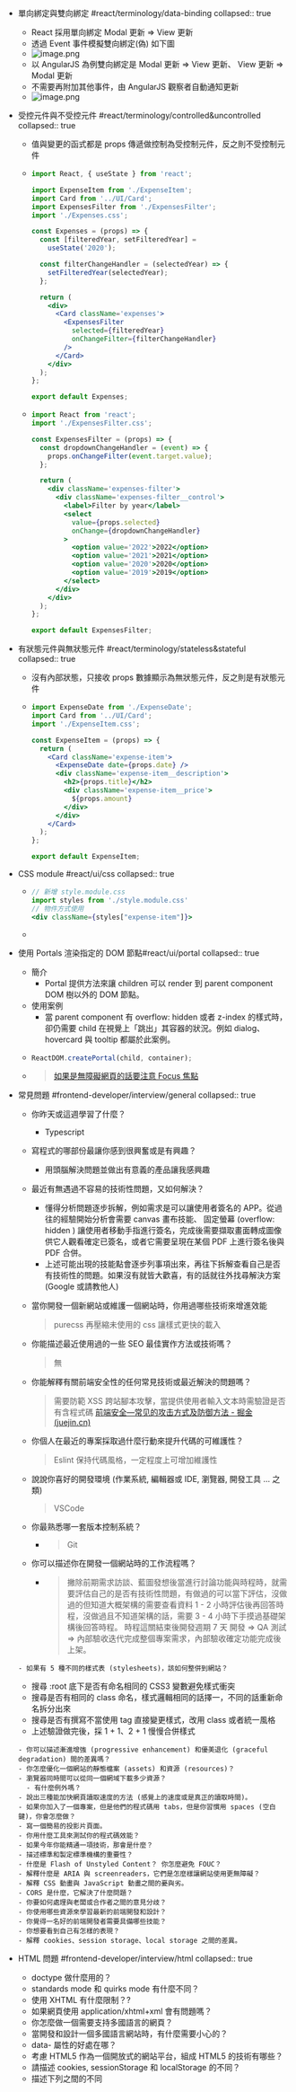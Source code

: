 - 單向綁定與雙向綁定 #react/terminology/data-binding
  collapsed:: true
  - React 採用單向綁定 Modal 更新 => View 更新
  - 透過 Event 事件模擬雙向綁定(偽) 如下圖
  - ![image.png](../assets/image_1666062577302_0.png)
  - 以 AngularJS 為例雙向綁定是 Modal 更新 => View 更新、 View 更新 => Modal 更新
  - 不需要再附加其他事件，由 AngularJS 觀察者自動通知更新
  - ![image.png](../assets/image_1666080904149_0.png)
- 受控元件與不受控元件 #react/terminology/controlled&uncontrolled
  collapsed:: true

  - 值與變更的函式都是 props 傳遞做控制為受控制元件，反之則不受控制元件
  - ```jsx
    import React, { useState } from 'react';

    import ExpenseItem from './ExpenseItem';
    import Card from '../UI/Card';
    import ExpensesFilter from './ExpensesFilter';
    import './Expenses.css';

    const Expenses = (props) => {
      const [filteredYear, setFilteredYear] =
        useState('2020');

      const filterChangeHandler = (selectedYear) => {
        setFilteredYear(selectedYear);
      };

      return (
        <div>
          <Card className='expenses'>
            <ExpensesFilter
              selected={filteredYear}
              onChangeFilter={filterChangeHandler}
            />
          </Card>
        </div>
      );
    };

    export default Expenses;
    ```

  - ```jsx
    import React from 'react';
    import './ExpensesFilter.css';

    const ExpensesFilter = (props) => {
      const dropdownChangeHandler = (event) => {
        props.onChangeFilter(event.target.value);
      };

      return (
        <div className='expenses-filter'>
          <div className='expenses-filter__control'>
            <label>Filter by year</label>
            <select
              value={props.selected}
              onChange={dropdownChangeHandler}
            >
              <option value='2022'>2022</option>
              <option value='2021'>2021</option>
              <option value='2020'>2020</option>
              <option value='2019'>2019</option>
            </select>
          </div>
        </div>
      );
    };

    export default ExpensesFilter;
    ```

- 有狀態元件與無狀態元件 #react/terminology/stateless&stateful
  collapsed:: true

  - 沒有內部狀態，只接收 props 數據顯示為無狀態元件，反之則是有狀態元件
  - ```jsx
    import ExpenseDate from './ExpenseDate';
    import Card from '../UI/Card';
    import './ExpenseItem.css';

    const ExpenseItem = (props) => {
      return (
        <Card className='expense-item'>
          <ExpenseDate date={props.date} />
          <div className='expense-item__description'>
            <h2>{props.title}</h2>
            <div className='expense-item__price'>
              ${props.amount}
            </div>
          </div>
        </Card>
      );
    };

    export default ExpenseItem;
    ```

- CSS module #react/ui/css
  collapsed:: true
  - ```jsx
    // 新增 style.module.css
    import styles from './style.module.css'
    // 物件方式使用
    <div className={styles["expense-item"]}>
    ```
  -
- 使用 Portals 渲染指定的 DOM 節點#react/ui/portal
  collapsed:: true
  - 簡介
    - Portal 提供方法來讓 children 可以 render 到 parent component DOM 樹以外的 DOM 節點。
  - 使用案例
    - 當 parent component 有 overflow: hidden 或者 z-index 的樣式時，卻仍需要 child 在視覺上「跳出」其容器的狀況。例如 dialog、hovercard 與 tooltip 都屬於此案例。
  - ```jsx
    ReactDOM.createPortal(child, container);
    ```
  - > [如果是無障礙網頁的話要注意 Focus 焦點](https://zh-hant.reactjs.org/docs/accessibility.html#programmatically-managing-focus)
- 常見問題 #frontend-developer/interview/general
  collapsed:: true

  - 你昨天或這週學習了什麼？
    - Typescript
  - 寫程式的哪部份最讓你感到很興奮或是有興趣？
    - 用頭腦解決問題並做出有意義的產品讓我感興趣
  - 最近有無遇過不容易的技術性問題，又如何解決？
    - 懂得分析問題逐步拆解，例如需求是可以讓使用者簽名的 APP。從過往的經驗開始分析會需要 canvas 畫布技能、 固定螢幕 (overflow: hidden ) 讓使用者移動手指進行簽名，完成後需要擷取畫面轉成圖像供它人觀看確定已簽名，或者它需要呈現在某個 PDF 上進行簽名後與 PDF 合併。
    - 上述可能出現的技能點會逐步列事項出來，再往下拆解查看自己是否有技術性的問題。如果沒有就皆大歡喜，有的話就往外找尋解決方案 (Google 或請教他人)
  - 當你開發一個新網站或維護一個網站時，你用過哪些技術來增進效能
    > purecss 再壓縮未使用的 css 讓樣式更快的載入
  - 你能描述最近使用過的一些 SEO 最佳實作方法或技術嗎？
    > 無
  - 你能解釋有關前端安全性的任何常見技術或最近解決的問題嗎？
    > 需要防範 XSS 跨站腳本攻擊，當提供使用者輸入文本時需驗證是否有含程式碼
    > [前端安全—常见的攻击方式及防御方法 - 掘金 (juejin.cn)](https://juejin.cn/post/6981348663298064397)
  - 你個人在最近的專案採取過什麼行動來提升代碼的可維護性？
    > Eslint 保持代碼風格，一定程度上可增加維護性
  - 說說你喜好的開發環境 (作業系統, 編輯器或 IDE, 瀏覽器, 開發工具 … 之類)
    > VSCode
  - 你最熟悉哪一套版本控制系統？

    - > Git

  - 你可以描述你在開發一個網站時的工作流程嗎？
    - > 撇除前期需求訪談、藍圖發想後當進行討論功能與時程時，就需要評估自己的是否有技術性問題，有做過的可以當下評估，沒做過的但知道大概架構的需要查看資料 1 - 2 小時評估後再回答時程，沒做過且不知道架構的話，需要 3 - 4 小時下手摸過基礎架構後回答時程。
      > 時程這關結束後開發週期 7 天 開發 => QA 測試 => 內部驗收迭代完成整個專案需求，內部驗收確定功能完成後上架。

  ```
  - 如果有 5 種不同的樣式表 (stylesheets)，該如何整併到網站？
  ```

  - 搜尋 :root 底下是否有命名相同的 CSS3 變數避免樣式衝突
  - 搜尋是否有相同的 class 命名，樣式邏輯相同的話擇一，不同的話重新命名拆分出來
  - 搜尋是否有撰寫不當使用 tag 直接變更樣式，改用 class 或者統一風格
  - 上述驗證做完後，採 1 + 1、2 + 1 慢慢合併樣式

  ```
  - 你可以描述漸進增強 (progressive enhancement) 和優美退化 (graceful degradation) 間的差異嗎？
  - 你怎麼優化一個網站的靜態檔案 (assets) 和資源 (resources)？
  - 瀏覽器同時間可以從同一個網域下載多少資源？
    - 有什麼例外嗎？
  - 說出三種能加快網頁讀取速度的方法 (感覺上的速度或是真正的讀取時間)。
  - 如果你加入了一個專案，但是他們的程式碼用 tabs，但是你習慣用 spaces (空白鍵)，你會怎麼做？
  - 寫一個簡易的投影片頁面。
  - 你用什麼工具來測試你的程式碼效能？
  - 如果今年你能精通一項技術，那會是什麼？
  - 描述標準和製定標準機構的重要性？
  - 什麼是 Flash of Unstyled Content？ 你怎麼避免 FOUC？
  - 解釋什麼是 ARIA 與 screenreaders，它們是怎麼樣讓網站使用更無障礙？
  - 解釋 CSS 動畫與 JavaScript 動畫之間的憂與劣。
  - CORS 是什麼，它解決了什麼問題？
  - 你要如何處理與老闆或合作者之間的意見分歧？
  - 你使用哪些資源來學習最新的前端開發和設計？
  - 你覺得一名好的前端開發者需要具備哪些技能？
  - 你想要看到自己有怎樣的表現？
  - 解釋 cookies、session storage、local storage 之間的差異。
  ```

- HTML 問題 #frontend-developer/interview/html
  collapsed:: true

  - doctype 做什麼用的？
  - standards mode 和 quirks mode 有什麼不同？
  - 使用 XHTML 有什麼限制？?
  - 如果網頁使用 application/xhtml+xml 會有問題嗎？
  - 你怎麼做一個需要支持多國語言的網頁？
  - 當開發和設計一個多國語言網站時，有什麼需要小心的？
  - data- 屬性的好處在哪？
  - 考慮 HTML5 作為一個開放式的網站平台，組成 HTML5 的技術有哪些？
  - 請描述 cookies, sessionStorage 和 localStorage 的不同？
  - 描述下列之間的不同 <script>, <script async> & <script defer>。
  - 為什麼把 CSS <link> 放在 <head></head> 之間，與將 JS <script> 放在 </body> 之前是個較好的主意？有什麼例外情形嗎？
  - 什麼是漸進式呈現？
  - 有用過 HTML 樣板語言（template languages）嗎？
  - Why you would use a attribute in an image tag? Explain the process the browser uses when evaluating the content of this attribute.srcset
  - What is the difference between and ?`canvas` `svg`
  - What are empty elements in HTML

- CSS 問題 #frontend-developer/interview/css
  collapsed:: true

  - CSS 的 class 和 ID 兩者有何差異？
  - 描述 “resetting” 和 “normalizing” 的差異性？你會選擇哪一種，為什麼選擇它？
  - 描述 Floats 並解釋如何運作。
  - Describe pseudo-elements and discuss what they are used for.
  - 描述 z-index 並且描述堆疊內容 (stacking context) 如何形成。
  - 解釋 BFC(Block Formatting Context) 是什麼、如何運作的。
  - 有哪些不同的 clearing 技術？哪個適用在哪種內容上？
  - 描述 CSS sprites, 你如何實作在網頁或網站上？
  - 你最喜愛的圖片取代技術是什麼？你什麼時候會用到？
  - 針對各瀏覽器制定的樣式表（browser-specific styling），你的做法是？
  - 你怎麼讓你的網頁支援有功能限制的瀏覽器？
    - 你會使用什麼樣的技術/流程 ？
  - 有什麼方法來隱藏網頁的內容？ (只顯示在 screen readers)？
  - 你使用過 grid system 嗎？如果有的話？你較推薦哪個？
  - 你曾經實作 media queries 或是 mobile specific (手機規格的) layouts/CSS?
  - 你熟悉任何有關 SVG 嗎？
  - Can you give an example of an property other than ? `@mediascreen`
  - 你如何優化你的網頁以利於列印？
  - 在寫高效的 CSS 時，有什麼要注意的？
  - 使用 CSS preprocessors 的優點和缺點是什麼？ (Sass, Compass, Stylus, LESS)
    - 描述你使用過的喜歡和不喜歡的 CSS preprocessors。
  - 你如何使用非標準字體來實作網頁設計？
  - 解釋瀏覽器如何按照 CSS selector 找到對應的 element。
  - 解釋你所認知的 box model，以及你如何在 CSS 告訴瀏覽器使用不同 box model 來呈現圖層？
  - 請解釋 \* { box-sizing: border-box; }？並且說明使用它的好處？
  - 請列出您記憶中 display 屬性的全部值。
  - 請說明 inline 和 inline-block 的差異性？
  - 請說明 relative、fixed、absolute 和 static 元件差異性？
  - ‘C’ 在 CSS 中代表層疊。樣式的優先級（舉出範例）？如何利用這項功能？
  - 你目前有使用哪一套 CSS Framework 在開發環境或產品線上？
    - 如果有，請問是哪一套，並且描述如果改善或提昇 CSS Framework？
  - 請問你有使用過 CSS Flexbox 或 Grid specs？
    - 有什麼區別 ?? 你何種情況會使用其中一種
  - 如何區分 responsive design 與 adaptive design 有何不同？
  - 你曾經使用過 retina graphics？如果有，是在什麼時機以及用了什麼技術？
  - 為什麼會用 translate() 代替 aboslute positioning，或者用 absolute positioning 代替 translate？為什麼要這樣？
  - Can you explain the difference between coding a web site to be responsive versus using a mobile-first strategy?
  - How is clearfix css property useful?
  - Can you explain the difference between px, em and rem as they relate to font sizing?
  - Can you give an example of a pseudo class? Can you provide an example use case for a pseudo class?

- JS 問題 #frontend-developer/interview/js
  collapsed:: true

  - 描述 event delegation。
  - 描述 this 如何在 JavaScript 中運作。
    - 說明 ES6 有哪些改變 this 的方法，有何不同
  - 描述 prototypal inheritance 如何運作？
  - 你如何測試你的 JavaScript？
  - AMD vs. CommonJS?
  - 解釋下列程式碼為什麼不是 IIFE: (Immediately Invoked Function Expression,立即函式)
    - ```js
      function foo(){ }();
      ```
    - 需要修改那裡使它成為 IIFE?
  - null、undefined 和 undeclared 變數之間有什麼差異？
    - 你如何檢查？
  - 什麼是 closure, 如何/為什麼使用?
  - What language constructions do you use for iterating over object properties and array items?
  - Can you describe the main difference between the loop and methods and why you would pick one versus the other?Array.forEach()Array.map()
  - anonymous functions 典型的使用時機？
  - 你如何架構你的程式碼？ (module pattern, classical inheritance?)
  - host objects 和 native objects 有何不同？
  - `function Person(){}`、`var person = Person()`和` var person = new Person()`之間有何不同？
  - Explain the differences on the usage of between and `function foo() {}` `var foo = function() {}`
  - .call 和 .apply 有何不同？
  - 描述 Function.prototype.bind?
  - 你什麼時候優化你的程式？
  - 你什麼情況會使用 document.write()？
    - 多數的廣告產生仍然使用 document.write() 雖然這樣用會令人皺眉
  - feature detection, feature inference, 和使用 UA string 有什麼不同？
  - 盡可能的詳述描述 AJAX。
  - 描述 JSONP 如何運作 (且為何它不是真正的 AJAX)。
  - 你是用過 JavaScript templating (樣板) ？
    - 如果有的話，你有用過哪些 libraries？ (Mustache.js, Handlebars … 等)
  - 描述 “hoisting”
  - 描述 event bubbling.
  - 描述 event capturing.
  - “attribute” 和 “property” 的不同？
  - 為什麼擴展 JavaScript 內建的 objects 不是個好方法？
  - document load event 和 document ready event 有什麼不同？
  - == 和 === 有什麼不同？
  - 描述 JavaScript 的 same-origin policy (同源策略)
  - 實作如下程式:

    ```js
    duplicate([1, 2, 3, 4, 5]); // [1,2,3,4,5,1,2,3,4,5]
    ```

  - Ternary expression 怎麼來的, “Ternary” 的意思是什麼？
  - 什麼是 "use strict";? 使用他的優點和缺點是什麼？
  - 建個數到 100 的迴圈，當數字是 3 的倍數時輸出 “fizz”，當數字是 5 的倍數時輸出 "buzz"，當數字同時是 3 與 5 的倍數時輸出 “fizzbuzz”。
  - What are the differences between variables created using , or ? `let` `var` `const`
  - What are the differences between ES6 class and ES5 function constructors?
  - 為什麼保持網站的全域(global scope)原樣是一個好做法？
  - 為什麼要用 load 事件？有什麼缺點嗎？有其他選擇嗎？又為何選擇它？
    解釋什麼是 single page app，並怎麼讓它對 SEO 更友善。
  - 你對 Promises 的經驗？有用過相關的補強（ployfills）嗎？
  - Promises 之於 callbacks 的優劣？
  - JavaScript 轉譯器（transpiler）的優缺點？
  - 你用什麼工具或技巧來做 JavaScript debug?
  - 你都用什麼對 object properties 與 array 進行迭代？
  - 解釋 mutable 與 immutable objects 之間的不同。
    - 舉個 immutable 在 JavaScript 中例子？
    - immutability 的憂劣？
    - 如何達成 immutability？
  - 解釋同步（synchronous）與非同步（asynchronous）函式之間的差異。
  - Event loop 是什麼？
    - call stack 與 task queue 之間的不同？
  - Can you offer a use case for the new arrow function syntax? How does this new syntax differ from other functions? `=>`
  - What advantage is there for using the arrow syntax for a method in a constructor?
  - What is the definition of a higher-order function?
  - Can you give an example for destructuring an object or an array?
  - Can you give an example of generating a string with ES6 Template Literals?
  - Can you give an example of a curry function and why this syntax offers an advantage?
  - What are the benefits of using and how is it different from ? `spread` `syntaxrest` `syntax`
  - How can you share code between files?
  - Why you might want to create static class members?
  - What is the difference between and loops in JavaScript? `while` `do-while`
  - What is a promise? Where and how would you use promise?
  - Discuss how you might use Object Oriented Programming principles when coding with JavaScript.
  - What will be returned by each of these?

  ```js
  console.log('hello' || 'world');
  console.log('foo' && 'bar');
  ```

- 測試問題 #frontend-developer/interview/test
  - 寫測試有什麼好壞？
  - 都用什麼工具測試代碼是否能運作？
  - Unit test 與 functional/integration 間的不同？
  - 監控代碼風格 linting 工具的用途是？
  - What are some of the testing best practices?
- 效能問題 #frontend-developer/interview/performance
  - 你都用什麼工具尋找效能上的臭蟲？
  - 有哪些方法可改善網站在 scrolling 效能？
  - 解釋 layout, painting 與 compositing 的不同。（瀏覽器在 render 上的效能問題）
- 網路問題 #frontend-developer/interview/network
  - 傳統上為什麼用多個域名來放置網站資源會比較好？
  - 請詳細描述當您在網址列打入網址開始到最後網頁呈現在螢幕前的整個流程。
  - What are the differences between Long-Polling, Websockets and Server-Sent Events?
  - Long-Polling, Websockets, SSE (Server-Sent Event) 之間有什麼差異？
    - 請描述下列 request 和 response headers：
    - Diff. between Expires, Date, Age and If-Modified-…
    - DNT
    - Cache-Control
    - Transfer-Encoding
    - ETag
    - X-Frame-Options
  - 列出所有你知道的 HTTP 操作，並詳加解釋。
  - http 與 https 差異
  - What is domain pre-fetching and how does it help with performance?
  - What is a CDN and what is the benefit of using one?
- 程式碼問題 #frontend-developer/interview/code

  - 問題 : foo 值是什麼

  ```js
  var foo = 10 + '20';
  ```

  - 問題 : 下面程式會輸出什麼 ?

  ```js
  console.log(0.1 + 0.2 == 0.3);
  ```

  - 問題 : 實作符合下面的函式

  ```js
  add(2, 5); // 7
  add(2)(5); // 7
  ```

  - 問題 : 下面的 statement(陳述式) 會回傳什麼？

  ```js
  "i'm a lasagna hog".split('').reverse().join('');
  ```

  - 問題 : window.foo 的值是什麼？

  ```js
  window.foo || (window.foo = 'bar');
  ```

  - 問題 : 下面的兩個 alerts 的結果會是什麼？

  ```js
  var foo = 'Hello';
  (function () {
    var bar = ' World';
    alert(foo + bar);
  })();
  alert(foo + bar);
  ```

  - 問題 : 下面 foo.length 的值是什麼？

  ```js
  var foo = [];
  foo.push(1);
  foo.push(2);
  ```

  - 問題 : 下面 foo.x 的值是什麼？

  ```js
  var foo = { n: 1 };
  var bar = foo;
  foo.x = foo = { n: 2 };
  ```

  - 問題 : 下面這段 console 會印出什麼？

  ```js
  console.log('one');
  setTimeout(function () {
    console.log('two');
  }, 0);
  Promise.resolve().then(function () {
    console.log('three');
  });
  console.log('four');
  ```

  - 問題 : 下面 4 個 promise 有何區別 ?

  ```js
  doSomething().then(function () {
    return doSomethingElse();
  });

  doSomething().then(function () {
    doSomethingElse();
  });

  doSomething().then(doSomethingElse());

  doSomething().then(doSomethingElse);
  ```

  - 問題 : 下面 console 會印出什麼 ? 為什麼 ?

  ```js
  (function () {
    var a = (b = 3);
  })();

  console.log('a defined? ' + (typeof a !== 'undefined'));
  console.log('b defined? ' + (typeof b !== 'undefined'));
  ```

  - 問題 : 下面兩個函數會返回相同的東西嗎? 為什麼會 & 為什麼不會 ?

  ```js
  function foo1() {
    return {
      bar: 'hello',
    };
  }

  function foo2() {
    return;
    {
      bar: 'hello';
    }
  }
  ```

  - 有趣問題 #frontend-developer/interview/bizarre
    - 你最近寫過最酷的專案是？
    - 你使用的開發工具中，你最喜歡的部分是什麼？
    - 誰在前端社區激勵了你
    - 你有任何的 pet projects (個人開發的小專案)？ 什麼樣的？
